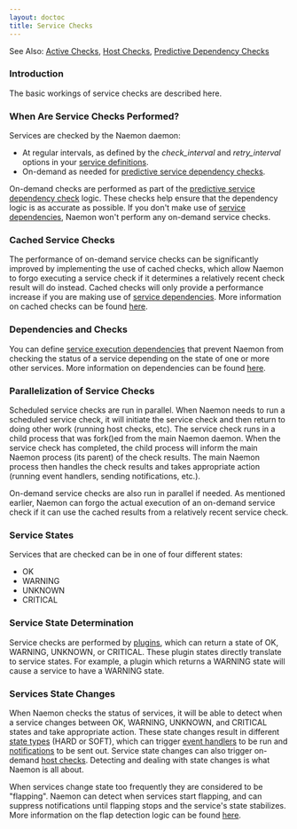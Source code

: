 ```yaml
---
layout: doctoc
title: Service Checks
---
```

<span class="glyphicon glyphicon-arrow-right"></span> See Also: <a href="activechecks.html">Active Checks</a>, <a href="hostchecks.html">Host Checks</a>, <a href="dependencychecks.html">Predictive Dependency Checks</a>

### Introduction

The basic workings of service checks are described here.

### When Are Service Checks Performed?

Services are checked by the Naemon daemon:

<ul>
<li>At regular intervals, as defined by the <i>check_interval</i> and <i>retry_interval</i> options in your <a href="objectdefinitions.html#service">service definitions</a>.</li>
<li>On-demand as needed for <a href="dependencychecks.html">predictive service dependency checks</a>.</li>
</ul>

On-demand checks are performed as part of the <a href="dependencychecks.html">predictive service dependency check</a> logic.  These checks help ensure that the dependency logic is as accurate as possible.  If you don't make use of <a href="objectdefinitions.html#servicedependency">service dependencies</a>, Naemon won't perform any on-demand service checks.

### Cached Service Checks

The performance of on-demand service checks can be significantly improved by implementing the use of cached checks, which allow Naemon to forgo executing a service check if it determines a relatively recent check result will do instead.  Cached checks will only provide a performance increase if you are making use of <a href="objectdefinitions.html#servicedependency">service dependencies</a>.  More information on cached checks can be found <a href="cachedchecks.html">here</a>.

### Dependencies and Checks

You can define <a href="objectdefinitions.html#servicedependency">service execution dependencies</a> that prevent Naemon from checking the status of a service depending on the state of one or more other services.  More information on dependencies can be found <a href="dependencies.html">here</a>.

### Parallelization of Service Checks

Scheduled service checks are run in parallel.  When Naemon needs to run a scheduled service check, it will initiate the service check and then return to doing other work (running host checks, etc).  The service check runs in a child process that was fork()ed from the main Naemon daemon.  When the service check has completed, the child process will inform the main Naemon process (its parent) of the check results.  The main Naemon process then handles the check results and takes appropriate action (running event handlers, sending notifications, etc.).

On-demand service checks are also run in parallel if needed.  As mentioned earlier, Naemon can forgo the actual execution of an on-demand service check if it can use the cached results from a relatively recent service check.

### Service States

Services that are checked can be in one of four different states:

<ul>
<li>OK</li>
<li>WARNING</li>
<li>UNKNOWN</li>
<li>CRITICAL</li>
</ul>

### Service State Determination

Service checks are performed by <a href="plugins.html">plugins</a>, which can return a state of OK, WARNING, UNKNOWN, or CRITICAL.  These plugin states directly translate to service states.  For example, a plugin which returns a WARNING state will cause a service to have a WARNING state.

### Services State Changes

When Naemon checks the status of services, it will be able to detect when a service changes between OK, WARNING, UNKNOWN, and CRITICAL states and take appropriate action.  These state changes result in different <a href="statetypes.html">state types</a> (HARD or SOFT), which can trigger <a href="eventhandlers.html">event handlers</a> to be run and <a href="notifications.html">notifications</a> to be sent out.  Service state changes can also trigger on-demand <a href="hostchecks.html">host checks</a>.  Detecting and dealing with state changes is what Naemon is all about.

When services change state too frequently they are considered to be "flapping".  Naemon can detect when services start flapping, and can suppress notifications until flapping stops and the service's state stabilizes.  More information on the flap detection logic can be found <a href="flapping.html">here</a>.
